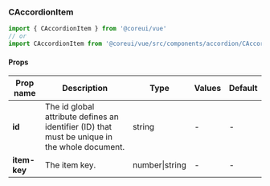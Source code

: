 ### CAccordionItem

```jsx
import { CAccordionItem } from '@coreui/vue'
// or
import CAccordionItem from '@coreui/vue/src/components/accordion/CAccordionItem'
```

#### Props

| Prop name    | Description                                                                                   | Type           | Values | Default |
| ------------ | --------------------------------------------------------------------------------------------- | -------------- | ------ | ------- |
| **id**       | The id global attribute defines an identifier (ID) that must be unique in the whole document. | string         | -      | -       |
| **item-key** | The item key.                                                                                 | number\|string | -      | -       |

